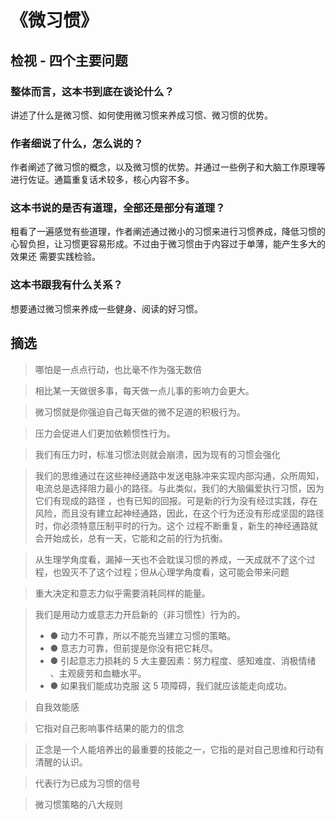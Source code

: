 # 《微习惯》

## 检视 - 四个主要问题

### 整体而言，这本书到底在谈论什么？

讲述了什么是微习惯、如何使用微习惯来养成习惯、微习惯的优势。

### 作者细说了什么，怎么说的？

作者阐述了微习惯的概念，以及微习惯的优势。并通过一些例子和大脑工作原理等进行佐证。通篇重复话术较多，核心内容不多。

### 这本书说的是否有道理，全部还是部分有道理？

粗看了一遍感觉有些道理，作者阐述通过微小的习惯来进行习惯养成，降低习惯的心智负担，让习惯更容易形成。不过由于微习惯由于内容过于单薄，能产生多大的效果还
需要实践检验。

### 这本书跟我有什么关系？

想要通过微习惯来养成一些健身、阅读的好习惯。

## 摘选

> 哪怕是一点点行动，也比毫不作为强无数倍

> 相比某一天做很多事，每天做一点儿事的影响力会更大。

> 微习惯就是你强迫自己每天做的微不足道的积极行为。

> 压力会促进人们更加依赖惯性行为。

> 我们有压力时，标准习惯法则就会崩溃，因为现有的习惯会强化

> 我们的思维通过在这些神经通路中发送电脉冲来实现内部沟通，众所周知，电流总是选择阻力最小的路径。与此类似，我们的大脑偏爱执行习惯，因为它们有现成的路径
> ，也有已知的回报。可是新的行为没有经过实践，存在风险，而且没有建立起神经通路，因此，在这个行为还没有形成坚固的路径时，你必须特意压制平时的行为。这个
> 过程不断重复，新生的神经通路就会开始成长，总有一天，它能和之前的行为抗衡。

> 从生理学角度看，漏掉一天也不会耽误习惯的养成，一天成就不了这个过程，也毁灭不了这个过程；但从心理学角度看，这可能会带来问题

> 重大决定和意志力似乎需要消耗同样的能量。

> 我们是用动力或意志力开启新的（非习惯性）行为的。
>
> -   ● 动力不可靠，所以不能充当建立习惯的策略。
> -   ● 意志力可靠，但前提是你没有把它耗尽。
> -   ● 引起意志力损耗的 5 大主要因素：努力程度、感知难度、消极情绪 、主观疲劳和血糖水平。
> -   ● 如果我们能成功克服 这 5 项障碍，我们就应该能走向成功。

> 自我效能感

> 它指对自己影响事件结果的能力的信念

> 正念是一个人能培养出的最重要的技能之一，它指的是对自己思维和行动有清醒的认识。

> 代表行为已成为习惯的信号

> 微习惯策略的八大规则
